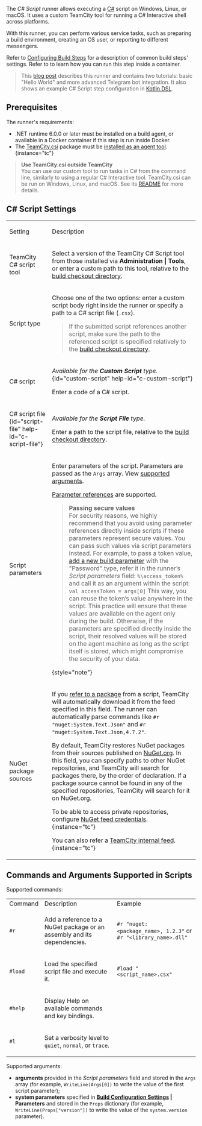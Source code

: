 [//]: # (title: C# Script)
[//]: # (auxiliary-id: C# Script;csharp script)

The _C# Script_ runner allows executing a [C#](https://docs.microsoft.com/en-us/dotnet/csharp/) script on Windows, Linux, or macOS. It uses a custom TeamCity tool for running a C# Interactive shell across platforms.

With this runner, you can perform various service tasks, such as preparing a build environment, creating an OS user, or reporting to different messengers.

Refer to [Configuring Build Steps](configuring-build-steps.md) for a description of common build steps' settings. Refer to [](container-wrapper.md) to learn how you can run this step inside a container.

>This [blog post](https://blog.jetbrains.com/teamcity/2021/11/how-to-automate-ci-cd-tasks-with-c-scripting-in-teamcity/) describes this runner and contains two tutorials: basic "Hello World" and more advanced Telegram bot integration. It also shows an example C# Script step configuration in [Kotlin DSL](kotlin-dsl.md). 

## Prerequisites

The runner's requirements:
* .NET runtime 6.0.0 or later must be installed on a build agent, or available in a Docker container if this step is run inside Docker.
* The [TeamCity.csi](https://www.nuget.org/packages/TeamCity.csi/) package must be [installed as an agent tool](installing-agent-tools.md).
{instance="tc"}

>__Use TeamCity.csi outside TeamCity__   
>You can use our custom tool to run tasks in C# from the command line, similarly to using a regular C# Interactive tool. TeamCity.csi can be run on Windows, Linux, and macOS. See its [README](https://github.com/JetBrains/teamcity-csharp-interactive) for more details.

## C# Script Settings

<table>

<tr>

<td>

Setting

</td>

<td>

Description

</td>

</tr>

<tr>

<td>

TeamCity C# script tool

</td>

<td>

Select a version of the TeamCity C# Script tool from those installed via __Administration | Tools__, or enter a custom path to this tool, relative to the [build checkout directory](build-checkout-directory.md).

</td>

</tr>

<tr>

<td>

Script type

</td>

<td>

Choose one of the two options: enter a custom script body right inside the runner or specify a path to a C# script file (`.csx`).

>If the submitted script references another script, make sure the path to the referenced script is specified relatively to the [build checkout directory](build-checkout-directory.md).

</td>

</tr>

<tr>

<td>

C# script

</td>

<td>

_Available for the __Custom Script__ type._
{id="custom-script" help-id="c-custom-script"}

Enter a code of a C# script.

</td>

</tr>

<tr>

<td>

C# script file
{id="script-file" help-id="c-script-file"}

</td>

<td>

_Available for the __Script File__ type._

Enter a path to the script file, relative to the [build checkout directory](build-checkout-directory.md).

</td>

</tr>

<tr>

<td>

Script parameters

</td>

<td>

Enter parameters of the script. Parameters are passed as the `Args` array. View [supported arguments](#Commands+and+Arguments+Supported+in+Scripts).

[Parameter references](configuring-build-parameters.md#Pass+Values+to+Simple+Script+Runners) are supported.

>__Passing secure values__   
>For security reasons, we highly recommend that you avoid using parameter references directly inside scripts if these parameters represent secure values. You can pass such values via script parameters instead. For example, to pass a token value, [add a new build parameter](configuring-build-parameters.md) with the "Password" type, refer it in the runner’s _Script parameters_ field:
>`%\access_token%`
>and call it as an argument within the script:
>`val accessToken = args[0]`
>This way, you can reuse the token’s value anywhere in the script.
>This practice will ensure that these values are available on the agent only during the build. Otherwise, if the parameters are specified directly inside the script, their resolved values will be stored on the agent machine as long as the script itself is stored, which might compromise the security of your data.
> 
{style="note"}

</td>

</tr>

<tr>

<td>

NuGet package sources

</td>

<td>

If you [refer to a package](#Commands+and+Arguments+Supported+in+Scripts) from a script, TeamCity will automatically download it from the feed specified in this field. The runner can automatically parse commands like `#r "nuget:System.Text.Json"` and `#r "nuget:System.Text.Json,4.7.2"`.

By default, TeamCity restores NuGet packages from their sources published on [NuGet.org](https://nuget.org). In this field, you can specify paths to other NuGet repositories, and TeamCity will search for packages there, by the order of declaration. If a package source cannot be found in any of the specified repositories, TeamCity will search for it on NuGet.org.

To be able to access private repositories, configure [NuGet feed credentials](nuget-feed-credentials.md).
{instance="tc"}

You can also refer a [TeamCity internal feed](using-teamcity-as-nuget-feed.md).
{instance="tc"}

</td>

</tr>

</table>

## Commands and Arguments Supported in Scripts

Supported commands:

<table>

<tr><td>Command</td><td>Description</td><td>Example</td></tr>

<tr>
<td>

`#r`

</td>
<td>

Add a reference to a NuGet package or an assembly and its dependencies.

</td>
<td>

`#r "nuget:<package_name>, 1.2.3"` or `#r "<library_name>.dll"`

</td>
</tr>

<tr>
<td>

`#load`

</td>
<td>

Load the specified script file and execute it.

</td>
<td>

`#load "<script_name>.csx"`

</td>
</tr>

<tr>
<td>

`#help`

</td>
<td>

Display Help on available commands and key bindings.

</td>
<td></td>
</tr>

<tr>
<td>

`#l`

</td>
<td>

Set a verbosity level to `quiet`, `normal`, or `trace`.

</td>
<td></td>
</tr>

</table>

<anchor name="call-args"/>

Supported arguments:
* __arguments__ provided in the _Script parameters_ field and stored in the `Args` array (for example, `WriteLine(Args[0])` to write the value of the first script parameter);
* __system parameters__ specified in __[Build Configuration Settings](project-administrator-guide.md#Edit+and+View+Modes) | Parameters__ and stored in the `Props` dictionary (for example, `WriteLine(Props["version"])` to write the value of the `system.version` parameter).
